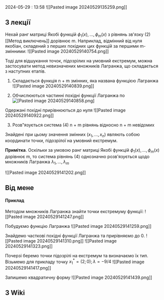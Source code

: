 2024-05-29 : 13:58
![[Pasted image 20240529135259.png]]
## З лекції 
Нехай ранг матриці Якобі функцій $\phi_1(x), ..., \phi_m(x)$ з рівнянь зв'язку
(2) [[Метод виключень]] дорівнює m. Наприклад, відмінний від нуля якобіан, складений з
перших похідних цих функцій за першими m- змінними:
![[Pasted image 20240529140754.png]]

Тоді для відшукання точок, підозрілих на умовний екстремум,
можна застосувати метод невизначених множників Лагранжа, що
складається з наступних етапів.

1. Складається функція n + m змінних, яка названа функцією Лагранжа
![[Pasted image 20240529140839.png]]

2. Обчислюються частинні похідні функції Лагранжа по
![[Pasted image 20240529140858.png]](4)

Одержані похідні прирівнюються до нуля
![[Pasted image 20240529140922.png]]

3. Розв‟язується система (4) n + m рівнянь відносно n + m невідомих

Знайдені при цьому значення змінних ($х_1,..., х_n$) являють собою
координати точки, підозрілої на умовний екстремум.

**Примітка**. Оскільки за умовою ранг матриці Якобі функцій $\phi_1(x), ..., \phi_m(x)$ дорівнює m, то система рівнянь (4) однозначно розв'язується щодо множників Лагранжа $\lambda_1, ..., \lambda_m$

![[Pasted image 20240529141202.png]]
## Від мене

#### Приклад
Методом множників Лагранжа знайти точки екстремуму функції:
![[Pasted image 20240529141247.png]]

Побудуємо функцію Лагранжа
![[Pasted image 20240529141259.png]]

Знайдемо часткові похідні функції Лагранжа та прирівняємо до 0.
![[Pasted image 20240529141310.png]]
![[Pasted image 20240529141323.png]]

Почерзі беремо точки підозрілі на екстремум та визначаємо їх тип.
Візьмемо для прикладу точку $x_1^*=(2;0); \lambda=-9/4$
![[Pasted image 20240529141417.png]]

Запишемо квадратичну форму
![[Pasted image 20240529141439.png]]
## З Wiki
